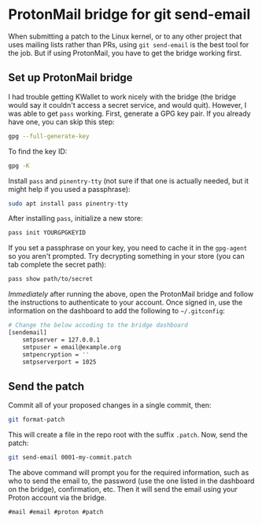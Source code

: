 # ProtonMail bridge for git send-email

When submitting a patch to the Linux kernel, or to any other project that uses
mailing lists rather than PRs, using `git send-email` is the best tool for the
job. But if using ProtonMail, you have to get the bridge working first.

## Set up ProtonMail bridge

I had trouble getting KWallet to work nicely with the bridge (the bridge would
say it couldn't access a secret service, and would quit). However, I was able
to get `pass` working. First, generate a GPG key pair. If you already have one,
you can skip this step:

```sh
gpg --full-generate-key
```

To find the key ID:

```sh
gpg -K
```

Install `pass` and `pinentry-tty` (not sure if that one is actually needed, but
it might help if you used a passphrase):

```sh
sudo apt install pass pinentry-tty
```

After installing `pass`, initialize a new store:

```sh
pass init YOURGPGKEYID
```

If you set a passphrase on your key, you need to cache it in the `gpg-agent` so
you aren't prompted. Try decrypting something in your store (you can tab
complete the secret path):

```sh
pass show path/to/secret
```

*Immediately* after running the above, open the ProtonMail bridge and follow
the instructions to authenticate to your account. Once signed in, use the
information on the dashboard to add the following to `~/.gitconfig`:

```sh
# Change the below accoding to the bridge dashboard
[sendemail]
	smtpserver = 127.0.0.1
	smtpuser = email@example.org
	smtpencryption = ''
	smtpserverport = 1025
```

## Send the patch

Commit all of your proposed changes in a single commit, then:

```sh
git format-patch
```

This will create a file in the repo root with the suffix `.patch`. Now, send
the patch:

```sh
git send-email 0001-my-commit.patch
```

The above command will prompt you for the required information, such as who to
send the email to, the password (use the one listed in the dashboard on the
bridge), confirmation, etc. Then it will send the email using your Proton
account via the bridge.

    #mail #email #proton #patch
